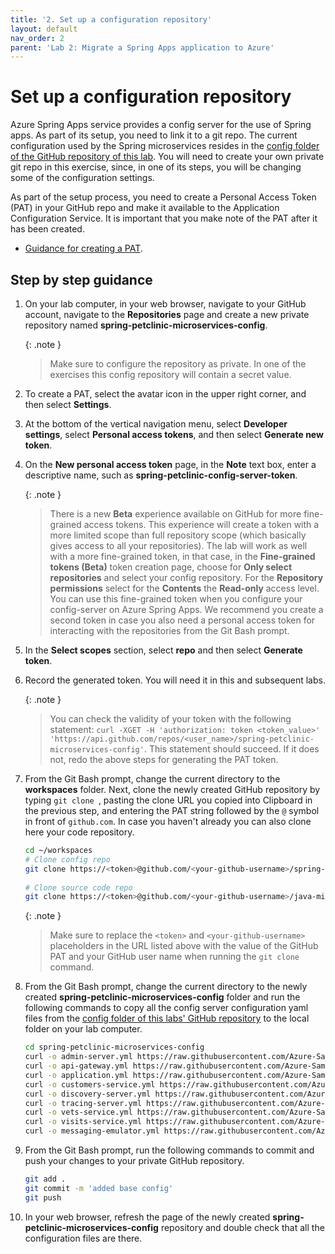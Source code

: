 ```yaml
---
title: '2. Set up a configuration repository'
layout: default
nav_order: 2
parent: 'Lab 2: Migrate a Spring Apps application to Azure'
---
```


# Set up a configuration repository

Azure Spring Apps service provides a config server for the use of Spring apps. As part of its setup, you need to link it to a git repo. The current configuration used by the Spring microservices resides in the [config folder of the GitHub repository of this lab](https://github.com/Azure-Samples/java-microservices-asa-standard-lab/tree/master/config). You will need to create your own private git repo in this exercise, since, in one of its steps, you will be changing some of the configuration settings.

As part of the setup process, you need to create a Personal Access Token (PAT) in your GitHub repo and make it available to the Application Configuration Service. It is important that you make note of the PAT after it has been created.

- [Guidance for creating a PAT](https://docs.github.com/en/authentication/keeping-your-account-and-data-secure/creating-a-personal-access-token).

## Step by step guidance

1. On your lab computer, in your web browser, navigate to your GitHub account, navigate to the **Repositories** page and create a new private repository named **spring-petclinic-microservices-config**.

   {: .note }
   > Make sure to configure the repository as private. In one of the exercises this config repository will contain a secret value.

1. To create a PAT, select the avatar icon in the upper right corner, and then select **Settings**.

1. At the bottom of the vertical navigation menu, select **Developer settings**, select **Personal access tokens**, and then select **Generate new token**.

1. On the **New personal access token** page, in the **Note** text box, enter a descriptive name, such as **spring-petclinic-config-server-token**.

   {: .note }
   > There is a new **Beta** experience available on GitHub for more fine-grained access tokens. This experience will create a token with a more limited scope than full repository scope (which basically gives access to all your repositories). The lab will work as well with a more fine-grained token, in that case, in the **Fine-grained tokens (Beta)** token creation page, choose for **Only select repositories** and select your config repository. For the **Repository permissions** select for the **Contents** the **Read-only** access level. You can use this fine-grained token when you configure your config-server on Azure Spring Apps. We recommend you create a second token in case you also need a personal access token for interacting with the repositories from the Git Bash prompt.

1. In the **Select scopes** section, select **repo** and then select **Generate token**.

1. Record the generated token. You will need it in this and subsequent labs.

   {: .note }
   > You can check the validity of your token with the following statement: `curl -XGET -H 'authorization: token <token_value>' 'https://api.github.com/repos/<user_name>/spring-petclinic-microservices-config'`. This statement should succeed. If it does not, redo the above steps for generating the PAT token.

1. From the Git Bash prompt, change the current directory to the **workspaces** folder. Next, clone the newly created GitHub repository by typing `git clone `, pasting the clone URL you copied into Clipboard in the previous step, and entering the PAT string followed by the `@` symbol in front of `github.com`. In case you haven't already you can also clone here your code repository.

   ```bash
   cd ~/workspaces
   # Clone config repo
   git clone https://<token>@github.com/<your-github-username>/spring-petclinic-microservices-config.git
    
   # Clone source code repo
   git clone https://<token>@github.com/<your-github-username>/java-microservices-asa-standard-lab.git

   ```

    {: .note }
   > Make sure to replace the `<token>` and `<your-github-username>` placeholders in the URL listed above with the value of the GitHub PAT and your GitHub user name when running the `git clone` command.

1. From the Git Bash prompt, change the current directory to the newly created **spring-petclinic-microservices-config** folder and run the following commands to copy all the config server configuration yaml files from the [config folder of this labs' GitHub repository](https://github.com/Azure-Samples/java-microservices-asa-standard-lab/tree/master/config) to the local folder on your lab computer.

   ```bash
   cd spring-petclinic-microservices-config
   curl -o admin-server.yml https://raw.githubusercontent.com/Azure-Samples/java-microservices-asa-standard-lab/master/config/admin-server.yml
   curl -o api-gateway.yml https://raw.githubusercontent.com/Azure-Samples/java-microservices-asa-standard-lab/master/config/api-gateway.yml
   curl -o application.yml https://raw.githubusercontent.com/Azure-Samples/java-microservices-asa-standard-lab/master/config/application.yml
   curl -o customers-service.yml https://raw.githubusercontent.com/Azure-Samples/java-microservices-asa-standard-lab/master/config/customers-service.yml
   curl -o discovery-server.yml https://raw.githubusercontent.com/Azure-Samples/java-microservices-asa-standard-lab/master/config/discovery-server.yml
   curl -o tracing-server.yml https://raw.githubusercontent.com/Azure-Samples/java-microservices-asa-standard-lab/master/config/tracing-server.yml
   curl -o vets-service.yml https://raw.githubusercontent.com/Azure-Samples/java-microservices-asa-standard-lab/master/config/vets-service.yml
   curl -o visits-service.yml https://raw.githubusercontent.com/Azure-Samples/java-microservices-asa-standard-lab/master/config/visits-service.yml
   curl -o messaging-emulator.yml https://raw.githubusercontent.com/Azure-Samples/java-microservices-asa-standard-lab/master/config/messaging-emulator.yml
   ```

1. From the Git Bash prompt, run the following commands to commit and push your changes to your private GitHub repository.

   ```bash
   git add .
   git commit -m 'added base config'
   git push
   ```

1. In your web browser, refresh the page of the newly created **spring-petclinic-microservices-config** repository and double check that all the configuration files are there.

